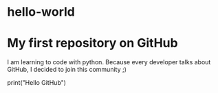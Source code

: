 # hello-world
# My first repository on GitHub

I am learning to code with python. 
Because every developer talks about GitHub, I decided to join this community ;)

print("Hello GitHub")
